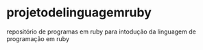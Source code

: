 # projetodelinguagemruby
repositório de programas em ruby para intodução da linguagem de programação em ruby
